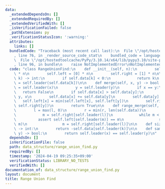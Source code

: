 ```yaml
---
data:
  _extendedDependsOn: []
  _extendedRequiredBy: []
  _extendedVerifiedWith: []
  _isVerificationFailed: false
  _pathExtension: py
  _verificationStatusIcon: ':warning:'
  attributes:
    links: []
  bundledCode: "Traceback (most recent call last):\n  File \"/opt/hostedtoolcache/PyPy/3.10.14/x64/lib/pypy3.10/site-packages/onlinejudge_verify/documentation/build.py\"\
    , line 76, in _render_source_code_stat\n    bundled_code = language.bundle(\n\
    \  File \"/opt/hostedtoolcache/PyPy/3.10.14/x64/lib/pypy3.10/site-packages/onlinejudge_verify/languages/python.py\"\
    , line 96, in bundle\n    raise NotImplementedError\nNotImplementedError\n"
  code: "class RangeUnionFind:\n    def __init__(self, n):\n        self.data = [-1]\
    \ * n\n        self.left = [0] * n\n        self.right = [1] * n\n\n    def leader(self,\
    \ k) -> int:\n        if self.data[k] < 0:\n            return k\n        self.data[k]\
    \ = self.leader(self.data[k])\n\n    def merge(self, x, y) -> bool:\n        x\
    \ = self.leader(x)\n        y = self.leader(y)\n        if x == y:\n         \
    \   return False\n        if self.data[x] > self.data[y]:\n            x, y =\
    \ y, x\n        self.data[x] += self.data[y]\n        self.data[y] = x\n     \
    \   self.left[x] = min(self.left[x], self.left[y])\n        self.right[x] = max(self.right[x],\
    \ self.right[y])\n        return True\n\n    def range_merge(self, l, r) -> None:\n\
    \        l = max(l, 0)\n        r = min(r, len(self.data))\n        if l < r:\n\
    \            m = self.right[self.leader(l)]\n            while m < r:\n      \
    \          assert self.left[self.leader(m)] == m\n                self.merge(l,\
    \ m)\n                m = self.right[self.leader(l)]\n\n    def size(self, k)\
    \ -> int:\n        return -self.data[self.leader(k)]\n\n    def same(self, x,\
    \ y) -> bool:\n        return self.leader(x) == self.leader(y)\n"
  dependsOn: []
  isVerificationFile: false
  path: data_structure/range_union_find.py
  requiredBy: []
  timestamp: '2024-04-19 09:25:35+09:00'
  verificationStatus: LIBRARY_NO_TESTS
  verifiedWith: []
documentation_of: data_structure/range_union_find.py
layout: document
title: Range Union Find
---
```

